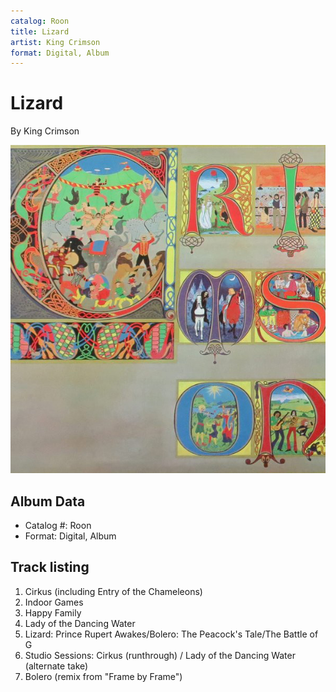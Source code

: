 ```yaml
---
catalog: Roon
title: Lizard
artist: King Crimson
format: Digital, Album
---
```


# Lizard

By King Crimson

![](../../assets/albumcovers/King_Crimson-Lizard.png)

## Album Data

- Catalog #: Roon
- Format: Digital, Album


## Track listing


1. Cirkus (including Entry of the Chameleons)
2. Indoor Games
3. Happy Family
4. Lady of the Dancing Water
5. Lizard: Prince Rupert Awakes/Bolero: The Peacock's Tale/The Battle of G
6. Studio Sessions: Cirkus (runthrough) / Lady of the Dancing Water (alternate take)
7. Bolero (remix from "Frame by Frame")

